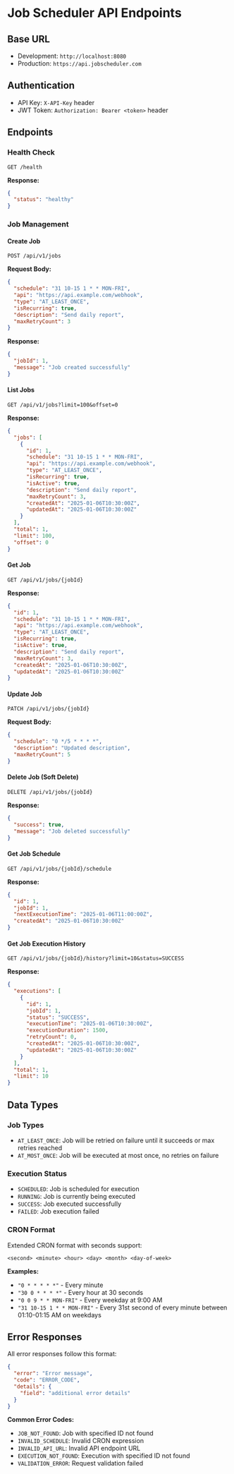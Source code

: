 # Job Scheduler API Endpoints

## Base URL
- Development: `http://localhost:8080`
- Production: `https://api.jobscheduler.com`

## Authentication
- API Key: `X-API-Key` header
- JWT Token: `Authorization: Bearer <token>` header

## Endpoints

### Health Check
```
GET /health
```
**Response:**
```json
{
  "status": "healthy"
}
```

### Job Management

#### Create Job
```
POST /api/v1/jobs
```
**Request Body:**
```json
{
  "schedule": "31 10-15 1 * * MON-FRI",
  "api": "https://api.example.com/webhook",
  "type": "AT_LEAST_ONCE",
  "isRecurring": true,
  "description": "Send daily report",
  "maxRetryCount": 3
}
```
**Response:**
```json
{
  "jobId": 1,
  "message": "Job created successfully"
}
```

#### List Jobs
```
GET /api/v1/jobs?limit=100&offset=0
```
**Response:**
```json
{
  "jobs": [
    {
      "id": 1,
      "schedule": "31 10-15 1 * * MON-FRI",
      "api": "https://api.example.com/webhook",
      "type": "AT_LEAST_ONCE",
      "isRecurring": true,
      "isActive": true,
      "description": "Send daily report",
      "maxRetryCount": 3,
      "createdAt": "2025-01-06T10:30:00Z",
      "updatedAt": "2025-01-06T10:30:00Z"
    }
  ],
  "total": 1,
  "limit": 100,
  "offset": 0
}
```

#### Get Job
```
GET /api/v1/jobs/{jobId}
```
**Response:**
```json
{
  "id": 1,
  "schedule": "31 10-15 1 * * MON-FRI",
  "api": "https://api.example.com/webhook",
  "type": "AT_LEAST_ONCE",
  "isRecurring": true,
  "isActive": true,
  "description": "Send daily report",
  "maxRetryCount": 3,
  "createdAt": "2025-01-06T10:30:00Z",
  "updatedAt": "2025-01-06T10:30:00Z"
}
```

#### Update Job
```
PATCH /api/v1/jobs/{jobId}
```
**Request Body:**
```json
{
  "schedule": "0 */5 * * * *",
  "description": "Updated description",
  "maxRetryCount": 5
}
```

#### Delete Job (Soft Delete)
```
DELETE /api/v1/jobs/{jobId}
```
**Response:**
```json
{
  "success": true,
  "message": "Job deleted successfully"
}
```


#### Get Job Schedule
```
GET /api/v1/jobs/{jobId}/schedule
```
**Response:**
```json
{
  "id": 1,
  "jobId": 1,
  "nextExecutionTime": "2025-01-06T11:00:00Z",
  "createdAt": "2025-01-06T10:30:00Z"
}
```

#### Get Job Execution History
```
GET /api/v1/jobs/{jobId}/history?limit=10&status=SUCCESS
```
**Response:**
```json
{
  "executions": [
    {
      "id": 1,
      "jobId": 1,
      "status": "SUCCESS",
      "executionTime": "2025-01-06T10:30:00Z",
      "executionDuration": 1500,
      "retryCount": 0,
      "createdAt": "2025-01-06T10:30:00Z",
      "updatedAt": "2025-01-06T10:30:00Z"
    }
  ],
  "total": 1,
  "limit": 10
}
```


## Data Types

### Job Types
- `AT_LEAST_ONCE`: Job will be retried on failure until it succeeds or max retries reached
- `AT_MOST_ONCE`: Job will be executed at most once, no retries on failure

### Execution Status
- `SCHEDULED`: Job is scheduled for execution
- `RUNNING`: Job is currently being executed
- `SUCCESS`: Job executed successfully
- `FAILED`: Job execution failed

### CRON Format
Extended CRON format with seconds support:
```
<second> <minute> <hour> <day> <month> <day-of-week>
```

**Examples:**
- `"0 * * * * *"` - Every minute
- `"30 0 * * * *"` - Every hour at 30 seconds
- `"0 0 9 * * MON-FRI"` - Every weekday at 9:00 AM
- `"31 10-15 1 * * MON-FRI"` - Every 31st second of every minute between 01:10-01:15 AM on weekdays

## Error Responses

All error responses follow this format:
```json
{
  "error": "Error message",
  "code": "ERROR_CODE",
  "details": {
    "field": "additional error details"
  }
}
```

**Common Error Codes:**
- `JOB_NOT_FOUND`: Job with specified ID not found
- `INVALID_SCHEDULE`: Invalid CRON expression
- `INVALID_API_URL`: Invalid API endpoint URL
- `EXECUTION_NOT_FOUND`: Execution with specified ID not found
- `VALIDATION_ERROR`: Request validation failed
